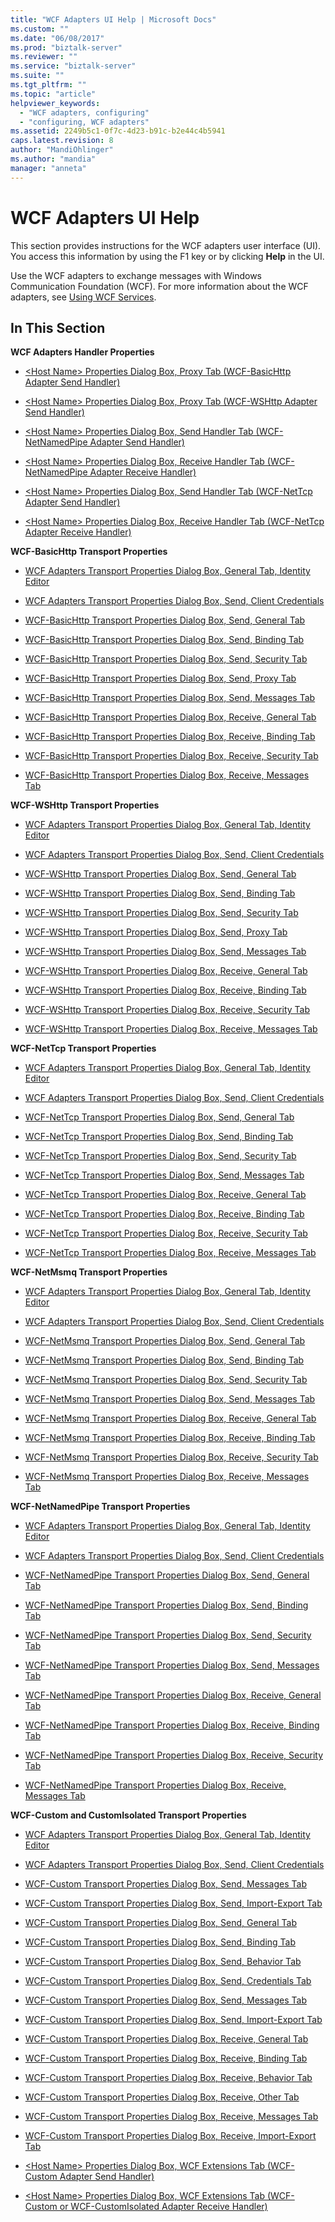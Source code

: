 ```yaml
---
title: "WCF Adapters UI Help | Microsoft Docs"
ms.custom: ""
ms.date: "06/08/2017"
ms.prod: "biztalk-server"
ms.reviewer: ""
ms.service: "biztalk-server"
ms.suite: ""
ms.tgt_pltfrm: ""
ms.topic: "article"
helpviewer_keywords: 
  - "WCF adapters, configuring"
  - "configuring, WCF adapters"
ms.assetid: 2249b5c1-0f7c-4d23-b91c-b2e44c4b5941
caps.latest.revision: 8
author: "MandiOhlinger"
ms.author: "mandia"
manager: "anneta"
---
```

# WCF Adapters UI Help
This section provides instructions for the WCF adapters user interface (UI). You access this information by using the F1 key or by clicking **Help** in the UI.  
  
 Use the WCF adapters to exchange messages with Windows Communication Foundation (WCF). For more information about the WCF adapters, see [Using WCF Services](../core/using-wcf-services.md).  
  
## In This Section  
 **WCF Adapters Handler Properties**  
  
-   [\<Host Name> Properties Dialog Box, Proxy Tab (WCF-BasicHttp Adapter Send Handler)](../core/wcf-basichttp-adapter-send-handler-properties-in-biztalk-server.md)  
  
-   [\<Host Name> Properties Dialog Box, Proxy Tab (WCF-WSHttp Adapter Send Handler)](../core/host-name-properties-dialog-box-proxy-tab-wcf-wshttp-adapter-send-handler.md)  
  
-   [\<Host Name> Properties Dialog Box, Send Handler Tab (WCF-NetNamedPipe Adapter Send Handler)](../core/wcf-netnamedpipe-adapter-send-handler-properties-in-biztalk-server.md)  
  
-   [\<Host Name> Properties Dialog Box, Receive Handler Tab (WCF-NetNamedPipe Adapter Receive Handler)](../core/wcf-netnamedpipe-adapter-receive-handler-properties-in-biztalk-server.md)  
  
-   [\<Host Name> Properties Dialog Box, Send Handler Tab (WCF-NetTcp Adapter Send Handler)](../core/wcf-nettcp-adapter-send-handler-properties-in-biztalk-server.md)  
  
-   [\<Host Name> Properties Dialog Box, Receive Handler Tab (WCF-NetTcp Adapter Receive Handler)](../core/wcf-nettcp-adapter-receive-handler-properties-in-biztalk-server.md)  
  
 **WCF-BasicHttp Transport Properties**  
  
-   [WCF Adapters Transport Properties Dialog Box, General Tab, Identity Editor](../core/wcf-adapters-transport-properties-dialog-box-general-tab-identity-editor.md)  
  
-   [WCF Adapters Transport Properties Dialog Box, Send, Client Credentials](../core/wcf-adapters-transport-properties-dialog-box-send-client-credentials.md)  
  
-   [WCF-BasicHttp Transport Properties Dialog Box, Send, General Tab](../core/wcf-basichttp-transport-properties-dialog-box-send-general-tab.md)  
  
-   [WCF-BasicHttp Transport Properties Dialog Box, Send, Binding Tab](../core/wcf-basichttp-transport-properties-dialog-box-send-binding-tab.md)  
  
-   [WCF-BasicHttp Transport Properties Dialog Box, Send, Security Tab](../core/wcf-basichttp-transport-properties-dialog-box-send-security-tab.md)  
  
-   [WCF-BasicHttp Transport Properties Dialog Box, Send, Proxy Tab](../core/wcf-basichttp-transport-properties-dialog-box-send-proxy-tab.md)  
  
-   [WCF-BasicHttp Transport Properties Dialog Box, Send, Messages Tab](../core/wcf-basichttp-transport-properties-dialog-box-send-messages-tab.md)  
  
-   [WCF-BasicHttp Transport Properties Dialog Box, Receive, General Tab](../core/wcf-basichttp-transport-properties-dialog-box-receive-general-tab.md)  
  
-   [WCF-BasicHttp Transport Properties Dialog Box, Receive, Binding Tab](../core/wcf-basichttp-transport-properties-dialog-box-receive-binding-tab.md)  
  
-   [WCF-BasicHttp Transport Properties Dialog Box, Receive, Security Tab](../core/wcf-basichttp-transport-properties-dialog-box-receive-security-tab.md)  
  
-   [WCF-BasicHttp Transport Properties Dialog Box, Receive, Messages Tab](../core/wcf-basichttp-transport-properties-dialog-box-receive-messages-tab.md)  
  
 **WCF-WSHttp Transport Properties**  
  
-   [WCF Adapters Transport Properties Dialog Box, General Tab, Identity Editor](../core/wcf-adapters-transport-properties-dialog-box-general-tab-identity-editor.md)  
  
-   [WCF Adapters Transport Properties Dialog Box, Send, Client Credentials](../core/wcf-adapters-transport-properties-dialog-box-send-client-credentials.md)  
  
-   [WCF-WSHttp Transport Properties Dialog Box, Send, General Tab](../core/wcf-wshttp-transport-properties-dialog-box-send-general-tab.md)  
  
-   [WCF-WSHttp Transport Properties Dialog Box, Send, Binding Tab](../core/wcf-wshttp-transport-properties-dialog-box-send-binding-tab.md)  
  
-   [WCF-WSHttp Transport Properties Dialog Box, Send, Security Tab](../core/wcf-wshttp-transport-properties-dialog-box-send-security-tab.md)  
  
-   [WCF-WSHttp Transport Properties Dialog Box, Send, Proxy Tab](../core/wcf-wshttp-transport-properties-dialog-box-send-proxy-tab.md)  
  
-   [WCF-WSHttp Transport Properties Dialog Box, Send, Messages Tab](../core/wcf-wshttp-transport-properties-dialog-box-send-messages-tab.md)  
  
-   [WCF-WSHttp Transport Properties Dialog Box, Receive, General Tab](../core/wcf-wshttp-transport-properties-dialog-box-receive-general-tab.md)  
  
-   [WCF-WSHttp Transport Properties Dialog Box, Receive, Binding Tab](../core/wcf-wshttp-transport-properties-dialog-box-receive-binding-tab.md)  
  
-   [WCF-WSHttp Transport Properties Dialog Box, Receive, Security Tab](../core/wcf-wshttp-transport-properties-dialog-box-receive-security-tab.md)  
  
-   [WCF-WSHttp Transport Properties Dialog Box, Receive, Messages Tab](../core/wcf-wshttp-transport-properties-dialog-box-receive-messages-tab.md)  
  
 **WCF-NetTcp Transport Properties**  
  
-   [WCF Adapters Transport Properties Dialog Box, General Tab, Identity Editor](../core/wcf-adapters-transport-properties-dialog-box-general-tab-identity-editor.md)  
  
-   [WCF Adapters Transport Properties Dialog Box, Send, Client Credentials](../core/wcf-adapters-transport-properties-dialog-box-send-client-credentials.md)  
  
-   [WCF-NetTcp Transport Properties Dialog Box, Send, General Tab](../core/wcf-nettcp-transport-properties-dialog-box-send-general-tab.md)  
  
-   [WCF-NetTcp Transport Properties Dialog Box, Send, Binding Tab](../core/wcf-nettcp-transport-properties-dialog-box-send-binding-tab.md)  
  
-   [WCF-NetTcp Transport Properties Dialog Box, Send, Security Tab](../core/wcf-nettcp-transport-properties-dialog-box-send-security-tab.md)  
  
-   [WCF-NetTcp Transport Properties Dialog Box, Send, Messages Tab](../core/wcf-nettcp-transport-properties-dialog-box-send-messages-tab.md)  
  
-   [WCF-NetTcp Transport Properties Dialog Box, Receive, General Tab](../core/wcf-nettcp-transport-properties-dialog-box-receive-general-tab.md)  
  
-   [WCF-NetTcp Transport Properties Dialog Box, Receive, Binding Tab](../core/wcf-nettcp-transport-properties-dialog-box-receive-binding-tab.md)  
  
-   [WCF-NetTcp Transport Properties Dialog Box, Receive, Security Tab](../core/wcf-nettcp-transport-properties-dialog-box-receive-security-tab.md)  
  
-   [WCF-NetTcp Transport Properties Dialog Box, Receive, Messages Tab](../core/wcf-nettcp-transport-properties-dialog-box-receive-messages-tab.md)  
  
 **WCF-NetMsmq Transport Properties**  
  
-   [WCF Adapters Transport Properties Dialog Box, General Tab, Identity Editor](../core/wcf-adapters-transport-properties-dialog-box-general-tab-identity-editor.md)  
  
-   [WCF Adapters Transport Properties Dialog Box, Send, Client Credentials](../core/wcf-adapters-transport-properties-dialog-box-send-client-credentials.md)  
  
-   [WCF-NetMsmq Transport Properties Dialog Box, Send, General Tab](../core/wcf-netmsmq-transport-properties-dialog-box-send-general-tab.md)  
  
-   [WCF-NetMsmq Transport Properties Dialog Box, Send, Binding Tab](../core/wcf-netmsmq-transport-properties-dialog-box-send-binding-tab.md)  
  
-   [WCF-NetMsmq Transport Properties Dialog Box, Send, Security Tab](../core/wcf-netmsmq-transport-properties-dialog-box-send-security-tab.md)  
  
-   [WCF-NetMsmq Transport Properties Dialog Box, Send, Messages Tab](../core/wcf-netmsmq-transport-properties-dialog-box-send-messages-tab.md)  
  
-   [WCF-NetMsmq Transport Properties Dialog Box, Receive, General Tab](../core/wcf-netmsmq-transport-properties-dialog-box-receive-general-tab.md)  
  
-   [WCF-NetMsmq Transport Properties Dialog Box, Receive, Binding Tab](../core/wcf-netmsmq-transport-properties-dialog-box-receive-binding-tab.md)  
  
-   [WCF-NetMsmq Transport Properties Dialog Box, Receive, Security Tab](../core/wcf-netmsmq-transport-properties-dialog-box-receive-security-tab.md)  
  
-   [WCF-NetMsmq Transport Properties Dialog Box, Receive, Messages Tab](../core/wcf-netmsmq-transport-properties-dialog-box-receive-messages-tab.md)  
  
 **WCF-NetNamedPipe Transport Properties**  
  
-   [WCF Adapters Transport Properties Dialog Box, General Tab, Identity Editor](../core/wcf-adapters-transport-properties-dialog-box-general-tab-identity-editor.md)  
  
-   [WCF Adapters Transport Properties Dialog Box, Send, Client Credentials](../core/wcf-adapters-transport-properties-dialog-box-send-client-credentials.md)  
  
-   [WCF-NetNamedPipe Transport Properties Dialog Box, Send, General Tab](../core/wcf-netnamedpipe-transport-properties-dialog-box-send-general-tab.md)  
  
-   [WCF-NetNamedPipe Transport Properties Dialog Box, Send, Binding Tab](../core/wcf-netnamedpipe-transport-properties-dialog-box-send-binding-tab.md)  
  
-   [WCF-NetNamedPipe Transport Properties Dialog Box, Send, Security Tab](../core/wcf-netnamedpipe-transport-properties-dialog-box-send-security-tab.md)  
  
-   [WCF-NetNamedPipe Transport Properties Dialog Box, Send, Messages Tab](../core/wcf-netnamedpipe-transport-properties-dialog-box-send-messages-tab.md)  
  
-   [WCF-NetNamedPipe Transport Properties Dialog Box, Receive, General Tab](../core/wcf-netnamedpipe-transport-properties-dialog-box-receive-general-tab.md)  
  
-   [WCF-NetNamedPipe Transport Properties Dialog Box, Receive, Binding Tab](../core/wcf-netnamedpipe-transport-properties-dialog-box-receive-binding-tab.md)  
  
-   [WCF-NetNamedPipe Transport Properties Dialog Box, Receive, Security Tab](../core/wcf-netnamedpipe-transport-properties-dialog-box-receive-security-tab.md)  
  
-   [WCF-NetNamedPipe Transport Properties Dialog Box, Receive, Messages Tab](../core/wcf-netnamedpipe-transport-properties-dialog-box-receive-messages-tab.md)  
  
 **WCF-Custom and CustomIsolated Transport Properties**  
  
-   [WCF Adapters Transport Properties Dialog Box, General Tab, Identity Editor](../core/wcf-adapters-transport-properties-dialog-box-general-tab-identity-editor.md)  
  
-   [WCF Adapters Transport Properties Dialog Box, Send, Client Credentials](../core/wcf-adapters-transport-properties-dialog-box-send-client-credentials.md)  
  
-   [WCF-Custom Transport Properties Dialog Box, Send, Messages Tab](../core/wcf-custom-transport-properties-dialog-box-send-messages-tab.md)  
  
-   [WCF-Custom Transport Properties Dialog Box, Send, Import-Export Tab](../core/wcf-custom-transport-properties-dialog-box-send-import-export-tab.md)  
  
-   [WCF-Custom Transport Properties Dialog Box, Send, General Tab](../core/wcf-custom-transport-properties-dialog-box-send-general-tab.md)  
  
-   [WCF-Custom Transport Properties Dialog Box, Send, Binding Tab](../core/wcf-custom-transport-properties-dialog-box-send-binding-tab.md)  
  
-   [WCF-Custom Transport Properties Dialog Box, Send, Behavior Tab](../core/wcf-custom-transport-properties-dialog-box-send-behavior-tab.md)  
  
-   [WCF-Custom Transport Properties Dialog Box, Send, Credentials Tab](../core/wcf-custom-transport-properties-dialog-box-send-credentials-tab.md)  
  
-   [WCF-Custom Transport Properties Dialog Box, Send, Messages Tab](../core/wcf-custom-transport-properties-dialog-box-send-messages-tab.md)  
  
-   [WCF-Custom Transport Properties Dialog Box, Send, Import-Export Tab](../core/wcf-custom-transport-properties-dialog-box-send-import-export-tab.md)  
  
-   [WCF-Custom Transport Properties Dialog Box, Receive, General Tab](../core/wcf-custom-transport-properties-dialog-box-receive-general-tab.md)  
  
-   [WCF-Custom Transport Properties Dialog Box, Receive, Binding Tab](../core/wcf-custom-transport-properties-dialog-box-receive-binding-tab.md)  
  
-   [WCF-Custom Transport Properties Dialog Box, Receive, Behavior Tab](../core/wcf-custom-transport-properties-dialog-box-receive-behavior-tab.md)  
  
-   [WCF-Custom Transport Properties Dialog Box, Receive, Other Tab](../core/wcf-custom-transport-properties-dialog-box-receive-other-tab.md)  
  
-   [WCF-Custom Transport Properties Dialog Box, Receive, Messages Tab](../core/wcf-custom-transport-properties-dialog-box-receive-messages-tab.md)  
  
-   [WCF-Custom Transport Properties Dialog Box, Receive, Import-Export Tab](../core/wcf-custom-transport-properties-dialog-box-receive-import-export-tab.md)  
  
-   [\<Host Name> Properties Dialog Box, WCF Extensions Tab (WCF-Custom Adapter Send Handler)](../core/wcf-custom-adapter-send-handler-properties-in-biztalk-server.md)  
  
-   [\<Host Name> Properties Dialog Box, WCF Extensions Tab (WCF-Custom or WCF-CustomIsolated Adapter Receive Handler)](../core/wcf-custom-or-wcf-customisolated-adapter-receive-handler-properties-in-biztalk.md)